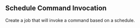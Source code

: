 Schedule Command Invocation
---------------------------
Create a job that will invoke a command based on a schedule.